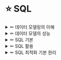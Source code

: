 # ⭐ SQL

<details>

<summary> ✏ 데이터 모델링의 이해 </summary>
<div markdown="1">
  
## 1. 
### 1️⃣ 모델링의 이해
#### 모델링의 정의
- 현실시계를 추상화, 단순화, 명확화하기 위해 일정한 표기법에 의해 표현하는 기법.
  
#### 모델링의 특징
- ##### `추상화(모형화, 가설적)`
    - 현실세계를 일정한 형식에 맞추어 표현을 한다는 의미. 즉, 다양한 현상을 일정한 양식인 표기법에 의해 표현한다는 것.
- ##### `단순화`
    - 복잡한 현실 세계를 약속된 규약에 의해 제한된 표기법이나 언어로 표현하여 쉽게 이해할 수 있도록 하는 개념.
- ##### `명확화`
    - 누구나 이해하기 쉽게 하기 위해 대상에 대한 애매모호함을 제거하고 정확하게 현상을 기술하는 것.
  
#### 모델링의 세 가지 관점
- ##### `데이터 관점`
    - 업무가 어떤 데이터와 관련이 있는지 또는 데이터간의 관계는 무엇인지에 대해서 모델링하는 방법(What, Data).
- ##### `프로세스 관점`
    - 업무가 실제하고 있는 일은 무엇인지 또는 무엇을 해야하는지를 모델링하는 방법(How, Process).
- ##### `데이터와 프로세스의 상관 관점`
    - 업무가 처리하는 일의 방법에 따라 데이터는 어떻게 영향을 받고 있는지 모델링하는 방법(Interaction).
  
### 2️⃣ 데이터 모델의 기본 개념의 이해
#### 데이터 모델링의 정의
- 정보시스템을 구축하기 위한 데이터관점의 업무 분석 기법.
- 현실세계의 데이터(what)에 대해 약속된 표기법에 의해 표현하는 과정.
- 데이터베이스를 구축하기 위한 분석/설계의 과정.
  
#### 데이터 모델링을 하는 주요한 이유
- 정보 시스템 구축의 대상이 되는 업무 내용을 정확하게 분석하는 것.
- 분석된 모델을 가지고 실제 데이터베이스를 생성하여 개발 및 데이터관리에 사용하기 위한것.
  
#### 데이터 모델이 제공하는 기능
- 시스템을 현재 또는 원하는 모습으로 가시화하도록 도와준다.
- 시스템의 구조와 행동을 명세화 할 수 있게 한다.
- 시스템을 구축하는 구조화된 틀을 제공한다.
- 시스템을 구축하는 과정 결정한 것을 문서화한다.
- 다양한 영역에 집중하기 위해 다른 영역의 세부 사항은 숨기는 다양한 관점을 제공한다.
- 특정 목표에 따라 구체화된 상세 수준의 표현방법을 제공한다.
  
### 3️⃣ 데이터 모델링의 중요성 및 유의점
- ##### `파급효과`
    - 각 단위 테스트들이 성공적으로 수행되고 완료되면 이를 전체를 묶어서 병행 테스트, 통합테스트를 수행한다.
    - 이 시점에서 데이터 모델의 병경이 불가피한 상황이 발생한다면, 데이터 구조의 변경으로 인한 일련의 변경 작업은 전체 시스템 구축 프로젝트에서 큰 위험요소가 될 수 있다.
    - 이러한 이유로 시스템 구축 작업 중에서 데이터 설계가 중요하다.
- ##### `복잡한 정보 요구사항의 간결한 표현`
    - 정보 요구사항을 파악하는 가장 좋은 방법은 수많은 페이지의 기능적인 요구사항을 파악하는 것보다 간결하게 그려져 있는 데이터 모델을 리뷰하면서 파악하는 것이 훨씬 빠른 방법이다.
- ##### `데이터 품질`
    - 중복 데이터의 미지정, 데이터 구조의 비즈니스 정의의 불충분, 동일한 성격의 데이터를 통합하지 않고 분리함으로써의 나타나는 데이터 불일지 등의 데이터 구조의 문제로 인한 데이터 품질의 문제는 치유하기 불가능한 경우가 대부분이다.
  
#### 데이터 모델링을 할 때 유의점
- ##### `중복(Duplication) 데이터 모델`
    - 같은 데이터를 사용하는 사람, 시간 그리고 장소를 파악하는데 도움을 준다.
    - 이러한 지식 응용은 데이터 베이스가 여러 장소에 같은 정보를 저장하는 잘못을 하지 않도록 한다.
- ##### `비유연성(Inflexibility) 데이터 모델`
    - 이 데이터 모델을 어떻게 설계했느냐에 따라 사소한 업무변화에도 데이터 모델이 수시로 변경됨으로써 유지보수의 어려움을 가중시킬 수 있다.
    - 데이터의 정의를 데이터의 사용 프로세스와 분리함으로써 데이터 모델링은 데이터 혹은 프로세스의 작은 변화가 애플리케이션과 데이터베이스에 중대한 변화를 일으킬 수 있는 가능성을 줄인다.
- ##### `비일관성(Inconsistency) 데이터 모델`
    - 데이터의 중복이 없더라도 비일관성은 발생한다.
    - 데이터 모델링을 할 때 데이터와 데이터 간의 상호 연관 관계에 대한 명확한 정의는 이러한 위험을 사전에 예방할 수 있도록 해준다.

### 4️⃣ 데이터 모델링의 3단계 진행
- ##### `개념적 데이터 모델링`
    - 주요한 활동: 핵심 엔터티와 그들 간의 관계를 발견하고, 그것을 표현하기 위해서 엔터테-관계 다이어그램을 형성하는 것.
    - 사용자와 시스템 개발자가 데이터 요구 사항을 발견하는 것을 지원한다.
    - 현 시스템이 어떻게 변형되어야 하는가를 이해하는데 유용하다.
- ##### `논리적 데이터 모델링`
    - 데이터베이스 설계 프로세스의 input으로써 비즈니스 정보의 논리적인 구조와 규칙을 명확하게 표현하는 기법 또는 과정.
    - 데이터 모델링 과정에서 가장 핵심이 부분.
    - 핵심은 어떻게 데이터에 엑세스하고 누가 데이터에 엑세스하며, 그러한 엑세스의 전산화와는 독립적으로 다시 말해서 누가, 어떻게, 그리고 전산화와는 별개로 비즈니스 데이터에 존재하는 사실들을 인식하여 기록하는 것.
    - ##### 주요활동: `정규화`
        - 논리 데이터 모델의 일관성을 확보하고 중복을 제거하여 속성들이 가장 적절한 엔터티에 배치되도록 함으로써 보다 신뢰성 있는 데이터 구조를 얻는것이 목적.
    - ##### `상세화`
        - 식별자 확정, 정규화, M:M 관계 해소, 참조 무결성 규칙 정의.
- ##### `물리적 데이터 모델링`
    - 논리 데이터 모델이 데이터 저장소로서 어떻게 컴퓨터 하드웨어에 표현될 것인가를 다룬다.
    - 테이블, 칼럼등으로 표현되는 물리적인 저장 구조와 사용될 저장 장치, 자료를 추출하기 위해 사용될 접근 방법 등이 결정된다.
  
| 데이터 모델링 | 내용 |
| :---: | :----: |     
| 개념적 데이터 모델링 | 추상화 수준이 높고, 엄무중심적이고 포괄적인 수준의 모델링 진행, 전사적 데이터 모델링, EA 수립시 많이 이용 |	
| 논리적 데이터 모델링 | 시스템으로 구축하고자 하는 업무에 대해 Key, 속성, 관계 등을 정확하게 표현, 재사용성이 높음 | 
| 물리적 데이터 모델링 | 실제로 데이터베이스에서 이식할 수 있도록 성능, 저장 등 물리적인 성격을 고려하여 설계 |

### 5️⃣ 프로젝트 생명주기에서 데이터 모델링
![image](https://user-images.githubusercontent.com/87464750/156749242-79d98da7-9db0-4542-887a-1f9900495e5a.png)
  
- 일반적으로 계획 또는 분석단계에서 개념적 데이터 모델링
- 분석단계에서는 논리적 데이터 모델링
- 설계단계에서 물리적 데이터 모델링이 수행된다.
- 단, 현실 프로젝트에서는 개념적 데이터 모델이 생략된 개념/논리 데이터 모델링이 분석단계때 대부분 수행된다.

### 6️⃣ 데이터 모델링에서 데이터독립성의 이해
#### 데이터독립성의 필요성
- 데이터독립성은 지속적으로 증가하는 유지보수 비용을 절감하고 데이터 복잡도를 낮추며 중복된 데이터를 줄이기 위한 목족이 있다.
![image](https://user-images.githubusercontent.com/87464750/156750103-e4b0ff4e-5b52-4cac-89d2-84cd4f4c42b5.png)
  
##### `데이터독립성을 확보하면 얻을 수 있는 효과`
- 각 view의 독립성을 유지하고 계층별 View에 영향을 주지 않고 변경이 가능하다.
- 단계별 Schema에 따라 데이터 정의어와 데이터 조작어가 다름을 제공한다.

#### 데이터베이스 3단계 구조
- ##### `외부 단계`
    - 사용자와 가까운 단계로 사용자 개개인이 보는 자료에 대한 관점과 관련이 있는 부분.
- ##### `개념 단계`
    - 사용자가 처리하는 데이터 유형의 공통적인 사항을 처리하는 통합된 뷰를 데이터 유형의 공통적인 사항을 처리하는 통합된 뷰를 스키마 구조로 디자인한 형태.
- ##### `내부적 단계`
    - 데이터가 물리적으로 저장된 방법에 대한 스키마 구조.,
  
#### 데이터독립성 요소
| 항목 | 내용 | 비고 |
| :---: | :----: | :----: |     
| 외부스키마 | - View 단계, 여러 개의 사용자 관점으로 구성, 즉 개개 사용자 단계로서 개개 사용자가 보는 개인적 DB 스키마. </br> - DB의 개개 사용자나 응용프로그래머가 접근하는 DB 정의. | 사용자 관점 </br> 접근하는 특성에 따른 스키마 구성|
| 논리적 데이터 모델링 | - 개념단계, 하나의 개념적 스키마로 구성 모든 사용자 관점을 통합한 조직 전체의 DB를 기술하는 것. </br> - 모든 응용시스템들이나 사용자들이 필요로 하는 데이터를 통합한 조직 전체의 DB를 기술한 것으로 DB에 저장되는 데이터와 그들간의 관계를 표현하는 스키마. | 통합관점 |
| 물리적 데이터 모델링 | - 내부단계, 내부 스키마로 구성, DB가 물리적으로 저장된 형식. </br> - 물리적 장치에서 데이터가 실제적으로 저장되는 방법을 표현하는 스키마 | 물리적 저장구조 |

#### 두 영역의 데이터독립성

| 독립성 | 내용 | 특징 |
| :---: | :----: | :----: |  
| 논리적 독립성 | - 개념 스키마가 변경되어도 외부 스키마에는 영향을 미치지 않도록 지원하는 것. </br> - 논리적 구조가 변경되어도 응용 프로그램에 영향 없음. | - 사용자 특성에 맞는 변경가능 </br> - 통합 구조 변경가능|
| 물리적 독립성 | - 내부스키마가 변경되어도 외부/개념 스키마는 영향을 받지 않도록 지원하는 것. </br> - 저장장치의 구조변경을 응용프로그램과 개념스키마에 영향 없음. | - 물리적 구조 영향없이 개념구조 변경가능. </br> - 개념구조 영향없이 물리적인 구조 변경가능 .|

#### 사상(Mapping)
- 상호 독립적인 개념을 연결시켜주는 다리.

| 사상 | 내용 | 예 |
| :---: | :----: | :----: |  
| 외부적/개념적 사상 </br> (논리적 사상) | - 외부적 뷰와 개념적 뷰의 상호 관련성을 정의함 | 사용자가 접근하는 형식에 따라 다른 타입의 필드를 가질 수 있음. 개념적 뷰의 필드 타입은 변화가 없음. |
| 개념적/내부적 사상 </br> (물리적 사상)| - 개념적 뷰와 저장된 데이터베이스의 상호관련성 정의 | 만약 저장된 데이터베이스 구조가 바뀐다면 개념적/내부적 사상이 바뀌어야 함. 그래야 개념적 스키마가 그대로 남아있게 됨.|

### 7️⃣ 데이터 모델링의 중요한 세 가지 개념
#### 데이터 모델링의 세 가지 요소
- 업무가 관여하는 어떤 것(Things)
- 어떤 것이 가지는 성격(Attributes)
- 업무가 관여하는 어떤 것 간의 관계(relationships)

#### 단수와 집합(복수)의 명명
![image](https://user-images.githubusercontent.com/87464750/156753940-8d8b4589-9595-4b4c-a09d-8be857c4ee6b.png)

### 8️⃣ 데이터 모델링의 이해관계자
#### 데이터 모델링의 이해관계자
- 정보시스템을 구축하는 모든 사람은 데이터 모델링도 전문적으로 할 수 있거나 적어도 완성된 모델을 정확하게 해석할 수 있어야 한다.
    - 즉, 프로젝트에 참여한 모든 IT 기술자들은 데이터 모델링에 대해 정확하게 알고 있어야 한다.
- IT 기술에 종사하거나 전공하지 않았더라도 해당 업무에서 정보화를 추진하는 위치에 있는 사람도 데이터 모델링에 대한 개념 및 세부사항에 대해 어느 정도 지식을 가지고 있어야 한다.

![image](https://user-images.githubusercontent.com/87464750/156754569-9a9cd5e0-c645-4c8d-9c76-f07fe40e7429.png)

### 9️⃣ 데이터 모델의 표기법인 ERD의 이해
#### 데이터 모델 표기법
![image](https://user-images.githubusercontent.com/87464750/156754976-6b16e124-4087-41ce-a40f-c07f7b51689a.png)

- ERD를 작성하는 작업순서
    - 엔터티를 그린다.
        - 가장 중요한 엔터티를 왼쪽 상단에 배치.
    - 엔터티를 적절하게 배치한다.
    - 엔터티간의 관계를 설정한다.
    - 관계명을 기술한다.
    - 관계의 참여도를 기술한다.
    - 관계의 필수여부를 기술한다.

### 🔟 좋은 데이터 모델의 요소
- 완정성(Completeness)
- 중복배제(Non-Redundancy)
- 업무규칙(Business Rules)
- 데이터 재사용(Data Resuability)
- 의사소통(Communicaion)
- 통합성(Integeration)

## 2.
### 1️⃣ 엔터티의 개념
- 사람, 장소, 물건, 사건, 개념 등의 명사에 해당한다.
- 업무상 관리가 필요한 관심사에 해당한다.
- 저장이 되기 위한 어떤것이다.

### 2️⃣ 엔터티와 인스턴스에 대한 내용과 표기법
- 엔터티는 표기법에따라 조금씩 차이는 있지만 대부분 사각형으로 표현된다.
 
<엔터티와 엔터티간의 ERD>

![image](https://user-images.githubusercontent.com/87464750/156874752-a7bc5260-7cf7-4acd-874d-d4f79ab0a565.png)

<엔터티에 대한 표기법>

![image](https://user-images.githubusercontent.com/87464750/156874782-e77274b2-195e-44a5-a1cd-e15f75a99c7f.png)

### 3️⃣ 엔터티의 특징

- 반드시 해당 업무에서 필요하고 관리하고자 하는 정보이여야 한다.
- 유일한 식별자에 의해 식별이 가능해야 한다.
- 영속적으로 존재하는 인스턴스의 집합이여야 한다.
- 업무 프로세스에 의해 이용되어야 한다.
- 반드시 속성이 있어야 한다.
- 다른 엔터티와 최소 한 개 이상의 관계가 있어야 한다.

### 4️⃣ 엔터티의 분류

- ##### `유무형에 따른 분류`
    - `유형엔터티`
        - 물리적인 형태가 있고 안정적이며 지속적으로 활용되는 엔터티
        - 업무로부터 엔터티를 구분하기가 가장 용이하다
        - > ex) 사원, 물품, 강사
    - `개념 엔터티`
        - 물리적인 형태는 존재하지 않고 관리해야 할 개념적 정보로 구분이 되는 엔터티
        - > ex) 조직, 보험상품
    - `사건 엔터티`
        - 업무를 수행함에 따라 발생되는 엔터티로서 비교적 발생량이 많으며 각종 통계자료에 이용될 수 이ㅛ다.
        - > ex) 주문, 청구, 미납
     
- ##### `발생시점에 따른 분류`
    - `기본 엔터티`
        - 그 업무에 원래 존재하는 정보로서 다른 엔터티와 관계에 의해 생성되지 않고 독립적으로 생성이 가능하고 자신은 타 엔터티의 부모의 역할을 하게 된다.
        - 다른 엔터티로부터 주식별자를 상속받지 않고 자신의 고유한 주식별자를 가지게 된다.
    -  `중심엔터티`
        - 기본엔터티로부터 발생되고 그 업무에 있어서 중심적인 역할을 한다.
        - 데이터의 양이 많이 발생되고 다른 엔터티와의 관계를 통해 많은 행위엔터티를 생성한다.
    - `행위엔터티`
        - 두 개 이상의 부모엔터티로부터 발생되고 자주 내용이 바뀌거나 데이터량이 증가된다.
        - 분석초기 단계에서는 잘 나타나지 않으며 상세 설계단계나 프로세스와 상관모델링을 진행하면서 도출될 수 있다.

### 5️⃣ 엔터티의 명명

- 가능하면 현업업무에서 사용하는 용어를 사용한다.
- 가능하면 약어를 사용하지 않는다.
- 단수명사를 사용한다.
- 모든 엔터티에 유일하게 이름이 부여되어야 한다.
- 엔터티 생성의미대로 이름을 부여한다.

## 3.

### 1️⃣ 속성 (Attribute)의 개념

- 업무에서 필요로 한다.
- 의미상 더 이상 분리되지 않는다.
- 엔터티를 설명하고 인스턴스의 구성요소가 된다.

### 2️⃣ 엔터티, 인스턴스와 속성, 속성값에 대한 내용과 표기법
#### 엔터티, 인스턴스, 속성, 속성값의 관계

- 엔터티, 인스턴스, 속성, 속성값에 대한 관계 분석
    - 한 개의 엔터티는 두 개 이상의 인스턴스의 집합이여야 한다.
    - 한 개의 엔터티는 두 개 이상의 속성을 갖는다.
    - 한 개의 속성은 한 개의 속성값을 갖는다.

<엔터티- 속성의 관계>

![image](https://user-images.githubusercontent.com/87464750/156875618-6d556ecc-7405-4ba0-a88a-144ef444c3d7.png)

#### 속성의 표기법
- 속성의 표기법은 엔터티 내에 이름을 포함하여 표현하면 된다.

### 3️⃣ 속성의 특징
- 반드시 해당 업무에 필요하고 관리하고자 하는 정보이여야 한다.
- 정규화 이론에 근간하여 정해진 주식별자에 함수적 종속성을 가져야 한다.
- 하나의 속성에는 한 개의 값만을 가진다.
- 하나의 속성에 여러 개의 값이 있는 다중값일 경우 별도의 엔터티를 이용하여 분리한다.

### 4️⃣ 속성의 분류

- ##### `속성의 특성에 따른 분류 `
    - `기본속성`
        - 업무로부터 추출한 모든 속성이 해당된다.
        - 가장 일반적이고 많은 속성을 차지한다.
        - 코드성 데이터, 엔터티를 식별하기 위해 부여된 일련번호, 그리고 다른 속성을 계산하거나 영향을 받아 생성된 속성을 제외한 모든 속성.
    - `설계속성`
        - 업무상 필요한 데이터 이외에 데이터 모델링을 위해, 업무를 규칙화하기 위해 속성을 새로 만들거나 변형하여 정의하는 속성.
    - `파생속성`
        - 다른 속성에 영향을 받아 발생하는 속성으로 보통 계산된 값들이 이에 해당된다.
        - 프로세스 설계 시 데이터 정합성을 유지하기 위해 유의해야 할 점이 많으며 가급적 파생속성을 적게 정의하는 것이 좋다.

- ##### `엔터티 구성방식에 따른 분류`
    - `PK(Primary Key) 속성`
        - 엔터티를 식별할 수 있는 속성.
    - `FK(Foreign Key) 속성`
        - 다른 엔터티와의 관계에서 포함된 속성.
    - `일반속성`
        - PK, FK에 포함되지 않는 속성.

### 5️⃣ 도메인
- 각 속성이 가질 수 있는 값의 범위.
- 엔터티 내에서 속성에 대한 데이터 타입과 크기 그리고 제약사항을 지정하는 것.
- 속성은 도메인 이외의 값을 갖지 못한다.

### 6️⃣ 속성의 명명
- 해당 업무에서 사용하는 이름을 부여한다.
    - 아무리 일반적인 용어라도 그 업무에서 사용되지 않으면 속성의 명칭으로 사용하지 않는 것이 좋다.
- 서술식 속성명은 상용하지 않는다.
    - 명사형을 이용하고, 수식어가 많이 붙지 않도록 유의하여 작성.
- 약어 사용은 가급적 제한한다.
- 전체 데이터모델에서 유일성을 확보하는 것이 좋다.

## 4.
### 1️⃣ 관계의 정의
- 엔터티의 인스턴스 사이의 논리적인 연관성으로서 존재의 형태로서나 해위로서 서로에게 연관성이 부여된 상태.

#### 관계의 패어링
- 각각의 엔터티의 인스턴스들은 자신이 관련된 인스턴스들과 관계의 어커런스로 참여하는 형태를 관계 패어링이라고 한다.
- 엔터티는 인스턴스의 집합을 논리적으로 표현하였다면 관계는 관계 패어링의 집합을 논리적으로 표현하는 것.

### 2️⃣ 관계의 표기법
- 관계명: 관계의 이름
- 관계차수: 1:1, 1:M, M:N
- 관계선택사양: 필수관계, 선택관계

#### 관계명
- 애매한 동사는 피한다.
- 현재형으로 표현한다.

#### 관계차수

##### `1:1(ONT TO ONE) 관계를 표시하는 방법`

![image](https://user-images.githubusercontent.com/87464750/157227222-7a205bc1-5b8c-4dfb-a63b-6d88c689213d.png)

##### `1:M(ONT TO MANY) 관계를 표시하는 방법`

![image](https://user-images.githubusercontent.com/87464750/157227328-ef248ea1-6844-4b85-aeb8-0c88a7715a4c.png)

##### `M:N(MANY TO MANY) 관계를 표시하는 방법`

![image](https://user-images.githubusercontent.com/87464750/157227388-ea3b9c4e-dfe1-4ac5-b013-9a598c3a7f33.png)

#### 관계선택사양
- ##### `필수참여관계`: 필수적으로 연결 관계가 있는 것.
- ##### `선택적인 관계`: 정보로서 관련은 있지만 서로가 필수적인 관계는 아닌 선택적인 관계가 되는 것.

### 3️⃣ 관계의 정의 및 읽는 방법
#### 관계 체크사항
- 두 개의 엔터티 사이에 관심있는 연관규칙이 존재하는가?
- 두 개의 엔터티 사이에 정보의 조합이 발생되는가?
- 업무기술로서, 장표에 관계연결에 대한 규칙이 서술되어 있는가?
- 업무기술서, 장표에 관계연결을 가능하게 하는 동사가 있는가?

#### 관계 읽기
- 기준(Source) 엔터티를 한 개(One) 또는 각(Each)으로 읽는다.
- 대상(Target) 엔터티의 관계참여도 즉 개수(하나, 하나 이상)를 읽는다.
- 관계선택사양과 관계명을 읽는다.

<관계를 읽는 방법>

![image](https://user-images.githubusercontent.com/87464750/157228314-e82e9cc7-8ee0-4e44-93b7-bfd9297b2d09.png)

## 5.
### 1️⃣ 식별자 개념
- 여러 개의 집합체를 담고 있는 하나의 통에서 각각을 구분할 수 있는 논리적인 이름.
- 하나의 엔터티에 구성되어 있는 여러 개의 속성 중에 엔터티를 대표할 수 있는 속성을 의미하며 하나의 엔터티는 반드시 하나의 유일한 식별자가 존재해야 한다.

### 2️⃣ 식별자의 특징
- ##### `유일성` 주식별자에 의해 엔터티내에 모든 인스턴스들의 유일하게 구분되어야 한다.
- ##### `최소성` 주식별자를 구성하는 속성의 수는 유일성을 만족하는 최소의 수가 되어야 한다.
- ##### `불변성` 지정된 주식별자의 값은 자주 변하지 않는 것이어야 한다.
- ##### `존재성` 주식별자가 지정이 되면 반드시 값이 들어와야 한다.

### 3️⃣ 식별자 분류 및 표기볍
#### 식별자 분류
<식별자의 분류 체계>

| 분류 | 식별자 | 설명 |
| :---: | :------: | :------: |  
| 대표성 여부 | 주식별자</br></br> 보조 식별자| - 엔터티 내에서 각 어커런스를 구분 할 수 있는 구분자이며, 타 엔터티와 참조관계를 연결할 수 있는 식별자. </br> - 엔터티 내에서 각 어커런스를 구분할 수 있는 구분자이나 대표성을 가지지 못해 참조관계 연결을 못함.|
| 스스로 생성여부 | 내부식별자 </br></br> 외부식별자| - 엔터티 내부에서 스스로 만들어지는 식별자. </br></br> - 타 엔터티와의 관계를 통해 타 엔터티로부터 받아오는 식별자. |
| 속성의 수 | 단일 식별자 </br> 복합 식별자| - 하나의 속성으로 구성된 식별자. </br></br> - 둘 이상의 속성으로 구성된 식별자 |
| 대체 여부 | 본질 식별자 </br> 인조식별자 |- 업무에 의해 만들어지는 식별자 </br></br> - 업무적으로 만들어지지는 않지만 원조식별자가 복잡한 구성을 가지고 있기 때문에 인위적으로 만든 식별자. |


### 4️⃣ 주식별자 도출기준
- 해당 업무에서 자주 이용되는 속성을 주식별자로 지정한다.
- 명칭, 내역 등과 같이 이름으로 기술되는 것들은 가능하면 주식별자로 지정하지 않는다.
- 복합으로 주식별자로 구성할 경우 너무 많은 속성이 포함되지 않도록 한다.

### 5️⃣ 식별자관계와 비식별자관계에 따른 식별자

#### 식별자관계와 비식별자 관계의 결정
- 엔터티에 주식별자가 지정되고 엔터티간 관계를 연결하면 부모쪽의 주식별자를 자식엔터티의 속성으로 내려 보낸다.
- 이때 자식엔터티에서 부모엔터티로부터 받은 외부식별자를 자신의 주식별자로 이용할 것인지 또는 부모와 연결이 되는 속성으로서만 이용할 것인지를 결정해야 한다.

#### 식별자관계
- 부모로부터 받은 식별자를 자식엔터티의 주식별자로 이용하는 경우 Null 값이 오면 안되므로 반드시 부모엔터티가 생성되어야 자기 자신의 엔터티가 생성되는 경우이다.
- `1:1 관계` 부모로부터 받은 속성을 자식엔터티가 모두 사용하고 그것만으로 주식별자로 사용하는 경우.
- `1:M 관계` 부모로부터 받은 속성을 포함하여 다른 부모엔터티에서 받은 속성을 포함하거나 스스로 가지고 있는 속성과 함께 주식별자로 구성되는 경우.

#### 비식별자관계
비식별자 관계: 부모엔터티로부터 속성을 받았지만 자식엔터티의 주식별자로 사용하지 않고 일반적인 속성으로만 사용하는 경우.
- 자식엔터티에서 받은 속성이 반드시 필수가 아니어도 무방하기 때문에 부모없는 자식이 생성될 수 있는 경우.
- 엔터티별로 데이터의 생명주기를 다르게 관리할 경우.
- 여러 개의 엔터티가 하나의 엔터티로 통합되어 표현되었는데 각각의 엔터티가 별도의 관계를 가질 경우.
- 자식엔터티에 주식별자로 사용하여도 되지만 자식엔터티에서 별도의 주식별자를 생성하는 것이 더 유리하다고 판단될 때 비식별자 관계에 의한 외부식별자로 표현.

#### 식별자 관계로만 설정할 경우의 문제점
- 식별자 관계만으로 연결된 데이터 모델의 특징은 주식별자 속성이 지속적으로 증가할 수 밖에 없는 구조로서 개발자가 복잡성과 오류가능성을 유발시킬 수 있는 요인이 될 수 있다.

#### 비식별자 관계로만 설정할 경우의 문제점
- 일반적으로 각각의 엔터티에는 중요한 기준 속성이 있는데 이러한 기준속성은 부모엔터티에 있는 PK 속성으로부터 상속되어 자식엔터티에 존재하는 경우가 많다.
- 이런 경우 데이터 모델링을 전개할 때 각 엔터티 간의 관계를 비식별자 관계로 설정하면 이런 유형의 속성이 자식엔터티로 상속이 되지 않아 자식엔터티에서 데이터를 처리할 때 쓸데없이 부모엔터티까지 찾아가여 하는 경우가 발생된다.

#### 식별자관계와 비식별자관계 모델링
- 비식별자관계 선택 프로세스
- 다음 조건에 해당할 경우 비식별자관계로 조정

![image](https://user-images.githubusercontent.com/87464750/158022564-261f46e6-5333-468f-93bf-170338d82212.png)

- 식별자와 비식별자관계 비교

| 항목 | 식별자관계 | 비식별자관계 |
| :---: | :------: | :------: |  
| 목적 | 강한 연결관계 표현 | 약한 연결관계 표현|
| 자식 주식별자 영향 | 자식 주식별자의 구성에 포함됨 | 자식 일반 속성에 포함됨 |
| 표기법 | 실선 표현 | 점선 표현 |
| 연결 고려사항 | - 반드시 부모엔터티 종속 </br> - 자식 주식별자구성에 부모 주식별자포함 필요 </br> - 상속받은 주식별자속성을 타 엔터티에 이전 필요| - 약한 종속관계 </br> - 자식 주식별자구성을 독립적으로 구성 </br> - 자식 주식별자구성을 부모 주식별자 부분 필요 </br> - 상속받은 주식별자속성을 타 엔터티에 차단 필요 </br> -부모쪽의 관계참여자가 선택관계 |

 </div>
</details>

<details>
  
<summary> ✏ 데이터 모델의 성능 </summary>
<div markdown="1">
  
## 1.
### 1️⃣ 성능 데이터 모델링의 정의
- 성능 데이터 모델링이란 데이터베이스 성능향상을 목적으로 설계 단계의 데이터 모델링 때부터 정규화, 반정규화, 테이블통합, 테이블분할, 조인구조, PK, FK 등 여러 가지 성능과 관련된 사항이 데이터 모델링에 반영될 수 있도록 하는 것으로 정의.
  
### 2️⃣ 성능 데이터 모델링 수행시점
- 분석/설계 단계에서 데이터베이스 처리 성능을 향상시킬 수 있는 방법을 주도면밀하게 고려해야 한다.
  
<성능 향상 그래프>
  
![image](https://user-images.githubusercontent.com/87464750/158052546-e9e035b8-b2f3-495c-b9f9-1d8cd65c0d29.png)
  
### 3️⃣ 성능 데이터 모델링 고려사항
- 데이터 모델링을 할 때 정규화를 정확하게 수행한다.
    - 정규화된 모델이 데이터를 주요 관심사별로 분산시키는 효과가 있기 때문에 그 자체로 성능을 향상시키는 효과가 있다.
- 데이터베이스 용량산정을 수행한다.
    - 용량산정을 수행하면 어떤 엔터티에 데이터가 집중되는지 파악 할 수 있다.
- 데이터베이스에 발생되는 트랜잭션의 유형을 파악한다.
    - SQL 문장의 조인관계 테이블에서 데이터조회의 칼러들을 파악할 수 있게 되어 그에 따라 성능을 고려한 데이터 모델을 설계할 수 있다.
- 용량과 트랜잭션의 유형에 따라 반정규화를 수행한다.
     - 반정규화는 테이블, 속성, 관계에 대해 포괄적인 반정규화의 방법을 적용해야 한다.
- 이력모델의 조정, PK/FK 조정, 슈퍼타입/서브타입 조정 등을 수행한다.
- 성능관점에서 데이터 모델을 검증한다.
    - 일반적인 데이터 모델 규칙만을 검증하지 말고 충분하게 성능이 고려되었는지를 체크리스트에 포함하여 검증하도록 한다.
  
### 4️⃣ 정규하 성능1. 정규화를 통한 성능 향상 전략
- 데이터 모델링을 하면서 정규화를 하는 것은 기본적으로 데이터에 대한 중복성을 제거하여 주고 데이터가 관심사별로 처리되는 경우가 많기 때문에 성능이 향상되는 특징을 가지고 있다.
- 엔터티가 계속 발생되므로 SQL 문장에서 조인이 많이 발생하여 이로 인한 성능저하가 나타나는 경우도 있다.
  
<정규화 수행과 성능>
  
![image](https://user-images.githubusercontent.com/87464750/158052933-56a6639b-58da-4416-bf3b-25db90a43ca4.png)
  
- 정규화 수행 모델은 데이터를 입력/수정/삭제할 때 일반적으로 반졍규화된 테이블에 비해 처리 성능이 향상된다.
- 단, 데이터를 조회할 때에는 처리 조건에 따라 조회 성능이 향상될 수도 있고 저하될 수도 있다.
- 따라서 일반적으로 정규화가 잘 되어 있으면 입력/수정/삭제의 성능이 향상되고 반정규화를 많이하면 조회의 성능이 향상된다고 인식될 수 있다.
  
### 5️⃣ 함수적 종속성에 근거한 정규화 수행 필요
- 함수의 종속성은 데이터들이 어떤 기준값에 의해 종속되는 현상을 지칭하는 것이다.
- 이때 기준값을 결정자라 하고 종속되는 값을 종속자라고 하다.
<함수의 종속성>

![image](https://user-images.githubusercontent.com/87464750/158053067-5495c55f-92cd-4482-a705-40b3112f79ed.png)
  
- 함수의 종속성은 데이터가 가지고 있는 근본적인 속성으로 인식되고 있다.
- 정규화의 궁극적인 목적은 반복적인 데이터를 분리하고 각 데이터가 종속된 테이블에 적절하게 배치되도록 하는 것이므로 이 함수의 종속성을 이용하여 정규화 작업이나 각 오브젝트에 속성을 배치하는 작업에 이용되는 것이다.
  
## 2.


  
 </div>
</details>

<details>

<summary> ✏ SQL 기본 </summary>
<div markdown="1">
  
 </div>
</details>

<details>

<summary> ✏ SQL 활용 </summary>
<div markdown="1">
  
 </div>
</details>

<details>

<summary> ✏ SQL 최적화 기본 원리 </summary>
<div markdown="1">
  
 </div>
</details>
